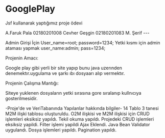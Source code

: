 # GooglePlay
Jsf kullanarak yaptığımız proje ödevi



A.Faruk Pala     02180201008
Cevher Geşgin   02180201083
M. Şerif  ---

Admin Girişi İçin
User_name=root;
password=1234;
Yetki kısmı için admin ataması yapmak 
user_name:admin;
pass=1234;


Projenin Amacı:

Google play gibi yerli bir site yapıp bunu java uzerınden denemektır.uygulama ve şarkı ıbı dosyaarı alıp vermektır.


Projenin Çalışma Mantığı:

Siteye yuklenen dosyaların yetki sırasına gore sıralanıp kullnıcıya gosterilmesidir.


-Proje'de ve VeriTabanında Yapılanlar hakkında bilgiler-
14 Tablo 3 tanesi M2M ilişki tablosu oluşturuldu.
O2M ilişkisi ve M2M ilişkisi için CRUD işlemleri eksiksiz yapıldı.
Tekil okuma yapıldı.
Projedeki CRUD işlemleri eksiksiz yapildi.
Filter işlemi yapildi
Ajax Eklendi.
Java Bean Validator uygulandı.
Dosya işlemleri yapıldı.
Pagination yapıldı.
